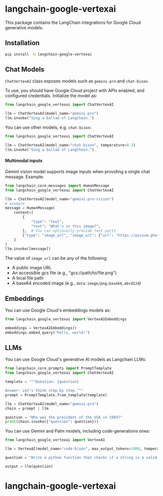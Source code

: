 # langchain-google-vertexai

This package contains the LangChain integrations for Google Cloud generative models.

## Installation

```bash
pip install -U langchain-google-vertexai
```

## Chat Models

`ChatVertexAI` class exposes models such as `gemini-pro` and `chat-bison`.

To use, you should have Google Cloud project with APIs enabled, and configured credentials. Initialize the model as:

```python
from langchain_google_vertexai import ChatVertexAI

llm = ChatVertexAI(model_name="gemini-pro")
llm.invoke("Sing a ballad of LangChain.")
```

You can use other models, e.g. `chat-bison`:

```python
from langchain_google_vertexai import ChatVertexAI

llm = ChatVertexAI(model_name="chat-bison", temperature=0.3)
llm.invoke("Sing a ballad of LangChain.")
```

#### Multimodal inputs

Gemini vision model supports image inputs when providing a single chat message. Example:

```python
from langchain_core.messages import HumanMessage
from langchain_google_vertexai import ChatVertexAI

llm = ChatVertexAI(model_name="gemini-pro-vision")
# example
message = HumanMessage(
    content=[
        {
            "type": "text",
            "text": "What's in this image?",
        },  # You can optionally provide text parts
        {"type": "image_url", "image_url": {"url": "https://picsum.photos/seed/picsum/200/300"}},
    ]
)
llm.invoke([message])
```

The value of `image_url` can be any of the following:

- A public image URL
- An accessible gcs file (e.g., "gcs://path/to/file.png")
- A local file path
- A base64 encoded image (e.g., `data:image/png;base64,abcd124`)

## Embeddings

You can use Google Cloud's embeddings models as:

```python
from langchain_google_vertexai import VertexAIEmbeddings

embeddings = VertexAIEmbeddings()
embeddings.embed_query("hello, world!")
```

## LLMs

You can use Google Cloud's generative AI models as Langchain LLMs:

```python
from langchain_core.prompts import PromptTemplate
from langchain_google_vertexai import ChatVertexAI

template = """Question: {question}

Answer: Let's think step by step."""
prompt = PromptTemplate.from_template(template)

llm = ChatVertexAI(model_name="gemini-pro")
chain = prompt | llm

question = "Who was the president of the USA in 1994?"
print(chain.invoke({"question": question}))
```

You can use Gemini and Palm models, including code-generations ones:

```python
from langchain_google_vertexai import VertexAI

llm = VertexAI(model_name="code-bison", max_output_tokens=1000, temperature=0.3)

question = "Write a python function that checks if a string is a valid email address"

output = llm(question)
```
# langchain-google-vertexai
